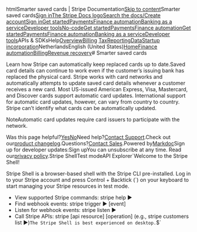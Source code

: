 htmlSmarter saved cards | Stripe Documentation[Skip to content](#main-content)Smarter saved cards[Sign in](https://dashboard.stripe.com/login?redirect=https%3A%2F%2Fdocs.stripe.com%2Fbilling%2Frevenue-recovery%2Fsmarter-saved-cards)[The Stripe Docs logo](/)[Search the docs/](#)[Create account](https://dashboard.stripe.com/register/billing)[Sign in](https://dashboard.stripe.com/login?redirect=https%3A%2F%2Fdocs.stripe.com%2Fbilling%2Frevenue-recovery%2Fsmarter-saved-cards)[Get started](/get-started)[Payments](/payments)[Finance automation](/finance-automation)[Banking as a service](/financial-services)[Developer tools](/development)[No-code](/no-code)[Get started](/get-started)[Payments](/payments)[Finance automation](/finance-automation)[](#)[Get started](/get-started)[Payments](/payments)[Finance automation](/finance-automation)[Banking as a service](/financial-services)[Developer tools](/development)[](#)APIs & SDKsHelp[Overview](/docs/finance-automation)[Billing](#)
[Tax](#)[Reporting](#)[Data](#)[Startup incorporation](#)NetherlandsEnglish (United States)[](#)[](#)[Home](/docs)[Finance automation](/docs/finance-automation)[Billing](/docs/billing)[Revenue recovery](/docs/billing/revenue-recovery)# Smarter saved cards

Learn how Stripe can automatically keep replaced cards up to date.Saved card details can continue to work even if the customer’s issuing bank has replaced the physical card. Stripe works with card networks and automatically attempts to update saved card details whenever a customer receives a new card. Most US-issued American Express, Visa, Mastercard, and Discover cards support automatic card updates. International support for automatic card updates, however, can vary from country to country. Stripe can’t identify what cards can be automatically updated.

NoteAutomatic card updates require card issuers to participate with the network.

Was this page helpful?[Yes](#)[No](#)Need help?[Contact Support](https://support.stripe.com/).Check out our[product changelog](https://stripe.com/blog/changelog).Questions?[Contact Sales](https://stripe.com/contact/sales).Powered by[Markdoc](https://markdoc.dev)Sign up for developer updates:Sign upYou can unsubscribe at any time. Read our[privacy policy](https://stripe.com/privacy).Stripe ShellTest modeAPI Explorer[](https://stripe.com/docs/stripe-cli#install)`Welcome to the Stripe Shell!

Stripe Shell is a browser-based shell with the Stripe CLI pre-installed. Log in to your
Stripe account and press Control + Backtick (`) on your keyboard to start managing your Stripe
resources in test mode.

- View supported Stripe commands: stripe help ▶️
- Find webhook events: stripe trigger ▶️ [event]
- Listen for webhook events: stripe listen ▶
- Call Stripe APIs: stripe [api resource] [operation] (e.g., stripe customers list ▶️)`The Stripe Shell is best experienced on desktop.`$`